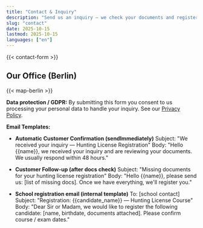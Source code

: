 ```yaml
---
title: "Contact & Inquiry"
description: "Send us an inquiry — we check your documents and register you with a hunting school."
slug: "contact"
date: 2025-10-15
lastmod: 2025-10-15
languages: ["en"]
---
```


{{< contact-form >}}

## Our Office (Berlin)

{{< map-berlin >}}

**Data protection / GDPR:** By submitting this form you consent to us processing your personal data to handle your inquiry. See our [Privacy Policy](/en/legal/privacy/).

**Email Templates:**

- **Automatic Customer Confirmation (sendImmediately)**
  Subject: "We received your inquiry — Hunting License Registration"
  Body: "Hello {{name}}, we received your inquiry and are reviewing your documents. We usually respond within 48 hours."

- **Customer Follow-up (after docs check)**
  Subject: "Missing documents for your hunting license registration"
  Body: "Hello {{name}}, please send us: [list of missing docs]. Once we have everything, we'll register you."

- **School registration email (internal template)**
  To: [school contact]
  Subject: "Registration: {{candidate_name}} — Hunting License Course"
  Body: "Dear Sir or Madam, we would like to register the following candidate: [name, birthdate, documents attached]. Please confirm course / exam dates."
